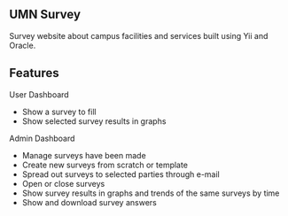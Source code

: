 ## UMN Survey
Survey website about campus facilities and services built using Yii and Oracle.


## Features
User Dashboard
* Show a survey to fill
* Show selected survey results in graphs

Admin Dashboard
* Manage surveys have been made
* Create new surveys from scratch or template
* Spread out surveys to selected parties through e-mail
* Open or close surveys
* Show survey results in graphs and trends of the same surveys by time
* Show and download survey answers
